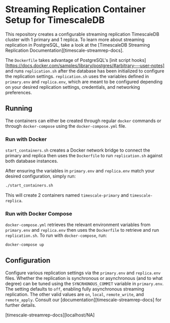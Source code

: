 # Streaming Replication Container Setup for TimescaleDB

This repository creates a configurable streaming replication TimescaleDB cluster with 1 primary and 1 replica.
To learn more about streaming replication in PostgreSQL, take a look at the [TimescaleDB Streaming Replication Documentation][timescale-streamrep-docs].

The `Dockerfile` takes advantage of PostgreSQL's [init script hooks][https://docs.docker.com/samples/library/postgres/#arbitrary---user-notes] and runs
`replication.sh` after the database has been initialized to configure the replication settings. `replication.sh` uses the variables defined in
`primary.env` and `replica.env`, which are meant to be configured depending on your desired replication settings, credentials, and networking preferences.

## Running

The containers can either be created through regular `docker` commands or through `docker-compose` using the `docker-compose.yml` file.

### Run with Docker

`start_containers.sh` creates a Docker network bridge to connect the primary and replica then uses the `Dockerfile` to run `replication.sh` against both database
instances.

After ensuring the variables in `primary.env` and `replica.env` match your desired configuration, simply run:

```bash
./start_containers.sh
```

This will create 2 containers named `timescale-primary` and `timescale-replica`.

### Run with Docker Compose

`docker-compose.yml` retrieves the relevant environment variables from `primary.env` and `replica.env` then uses the `Dockerfile` to retrieve and
run `replication.sh`. To run with `docker-compose`, run:

```bash
docker-compose up
```

## Configuration

Configure various replication settings via the `primary.env` and `replica.env` files. Whether the replication is synchronous or asynchronous (and to what degree)
can be tuned using the `SYNCRHONOUS_COMMIT` variable in `primary.env`. The setting defaults to `off`, enabling fully asynchronous streaming replication. The other valid
values are `on`, `local`, `remote_write`, and `remote_apply`. Consult our [documentation][timescale-streamrep-docs] for further details.

[timescale-streamrep-docs][localhost/NA]
